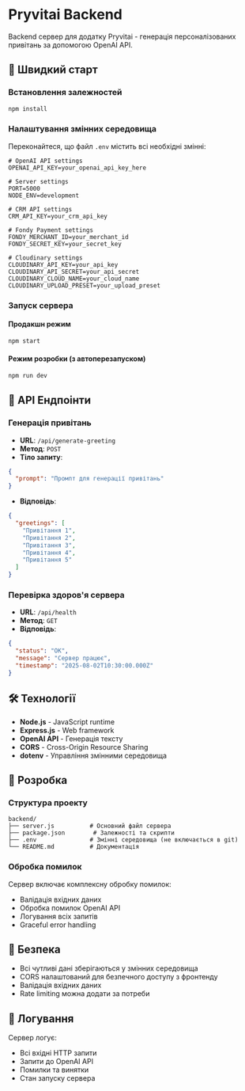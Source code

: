 # Pryvitai Backend

Backend сервер для додатку Pryvitai - генерація персоналізованих привітань за допомогою OpenAI API.

## 🚀 Швидкий старт

### Встановлення залежностей
```bash
npm install
```

### Налаштування змінних середовища
Переконайтеся, що файл `.env` містить всі необхідні змінні:

```env
# OpenAI API settings
OPENAI_API_KEY=your_openai_api_key_here

# Server settings
PORT=5000
NODE_ENV=development

# CRM API settings
CRM_API_KEY=your_crm_api_key

# Fondy Payment settings
FONDY_MERCHANT_ID=your_merchant_id
FONDY_SECRET_KEY=your_secret_key

# Cloudinary settings
CLOUDINARY_API_KEY=your_api_key
CLOUDINARY_API_SECRET=your_api_secret
CLOUDINARY_CLOUD_NAME=your_cloud_name
CLOUDINARY_UPLOAD_PRESET=your_upload_preset
```

### Запуск сервера

#### Продакшн режим
```bash
npm start
```

#### Режим розробки (з автоперезапуском)
```bash
npm run dev
```

## 📡 API Ендпоінти

### Генерація привітань
- **URL**: `/api/generate-greeting`
- **Метод**: `POST`
- **Тіло запиту**:
```json
{
  "prompt": "Промпт для генерації привітань"
}
```
- **Відповідь**:
```json
{
  "greetings": [
    "Привітання 1",
    "Привітання 2",
    "Привітання 3",
    "Привітання 4",
    "Привітання 5"
  ]
}
```

### Перевірка здоров'я сервера
- **URL**: `/api/health`
- **Метод**: `GET`
- **Відповідь**:
```json
{
  "status": "OK",
  "message": "Сервер працює",
  "timestamp": "2025-08-02T10:30:00.000Z"
}
```

## 🛠️ Технології

- **Node.js** - JavaScript runtime
- **Express.js** - Web framework
- **OpenAI API** - Генерація тексту
- **CORS** - Cross-Origin Resource Sharing
- **dotenv** - Управління змінними середовища

## 🔧 Розробка

### Структура проекту
```
backend/
├── server.js          # Основний файл сервера
├── package.json        # Залежності та скрипти
├── .env               # Змінні середовища (не включається в git)
└── README.md          # Документація
```

### Обробка помилок
Сервер включає комплексну обробку помилок:
- Валідація вхідних даних
- Обробка помилок OpenAI API
- Логування всіх запитів
- Graceful error handling

## 🔐 Безпека

- Всі чутливі дані зберігаються у змінних середовища
- CORS налаштований для безпечного доступу з фронтенду
- Валідація вхідних даних
- Rate limiting можна додати за потреби

## 📝 Логування

Сервер логує:
- Всі вхідні HTTP запити
- Запити до OpenAI API
- Помилки та винятки
- Стан запуску сервера
